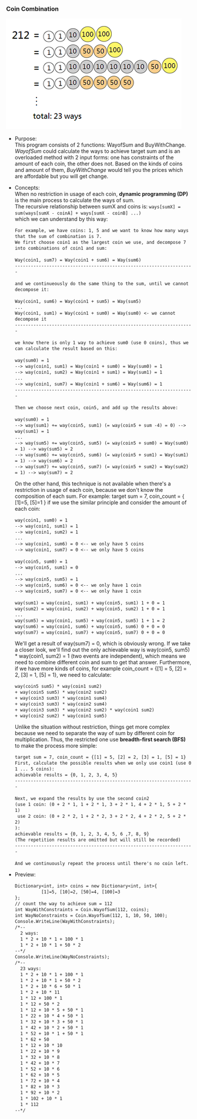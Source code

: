 ### Coin Combination

![demo coin combination](https://github.com/Elie-Yen/demo_project/blob/master/Math/coin_combination/demo_coin_combination.png?raw=true)
  
 * Purpose:   
  This program consists of 2 functions: WayofSum and BuyWithChange.
  *WayofSum* could calculate the ways to achieve target sum and is an overloaded method with 2 input forms: one has constraints of the amount of each coin, the other does not.
  Based on the kinds of coins and amount of them, *BuyWithChange* would tell you the prices which are affordable but you will get change.

 * Concepts:   
  When no restriction in usage of each coin, **dynamic programming (DP)** is the main process to calculate the ways of sum.   
  The recursive relationship between sumX and coins is: ```ways[sumX] = sum(ways[sumX - coinA] + ways[sumX - coinB] ...)```   
  which we can understand by this way:   
    ```
    For example, we have coins: 1, 5 and we want to know how many ways that the sum of combination is 7.
    We first choose coin1 as the largest coin we use, and decompose 7 into combinations of coin1 and sum:
    
    Way(coin1, sum7) = Way(coin1 + sum6) = Way(sum6)
    --------------------------------------------------------------------
    
    and we continueously do the same thing to the sum, until we cannot decompose it:

    Way(coin1, sum6) = Way(coin1 + sum5) = Way(sum5)
    ...
    Way(coin1, sum1) = Way(coin1 + sum0) = Way(sum0) <- we cannot decompose it
    --------------------------------------------------------------------
    
    we know there is only 1 way to achieve sum0 (use 0 coins), thus we can calculate the result based on this:
    
    way(sum0) = 1
    --> way(coin1, sum1) = Way(coin1 + sum0) = Way(sum0) = 1
    --> way(coin1, sum2) = Way(coin1 + sum1) = Way(sum1) = 1
    ...
    --> way(coin1, sum7) = Way(coin1 + sum6) = Way(sum6) = 1
    --------------------------------------------------------------------
    
    Then we choose next coin, coin5, and add up the results above:
    
    way(sum0) = 1 
    --> way(sum1) += way(coin5, sum1) (= way(coin5 + sum -4) = 0) --> way(sum1) = 1
    ...
    --> way(sum5) += way(coin5, sum5) (= way(coin5 + sum0) = Way(sum0) = 1) --> way(sum5) = 2
    --> way(sum6) += way(coin5, sum6) (= way(coin5 + sum1) = Way(sum1) = 1) --> way(sum6) = 2
    --> way(sum7) += way(coin5, sum7) (= way(coin5 + sum2) = Way(sum2) = 1) --> way(sum7) = 2
    ```
    On the other hand, this technique is not available when there's a restriction in usage of each coin,
    because we don't know the composition of each sum.
    For example: target sum = 7,  coin_count = { [1]=5, [5]=1 }
    if we use the similar principle and consider the amount of each coin:
      ```
      way(coin1, sum0) = 1
      --> way(coin1, sum1) = 1
      --> way(coin1, sum2) = 1
      ...
      --> way(coin1, sum6) = 0 <-- we only have 5 coins
      --> way(coin1, sum7) = 0 <-- we only have 5 coins

      way(coin5, sum0) = 1
      --> way(coin5, sum1) = 0
      ...
      --> way(coin5, sum5) = 1
      --> way(coin5, sum6) = 0 <-- we only have 1 coin
      --> way(coin5, sum7) = 0 <-- we only have 1 coin

      way(sum1) = way(coin1, sum1) + way(coin5, sum1) 1 + 0 = 1
      way(sum2) = way(coin1, sum2) + way(coin5, sum2) 1 + 0 = 1
      ...
      way(sum5) = way(coin1, sum5) + way(coin5, sum5) 1 + 1 = 2
      way(sum6) = way(coin1, sum6) + way(coin5, sum6) 0 + 0 = 0
      way(sum7) = way(coin1, sum7) + way(coin5, sum7) 0 + 0 = 0

      ```
    We'll get a result of way(sum7) = 0, which is obviously wrong.
    If we take a closer look, we'll find out the only achievable way is way(coin5, sum5) * way(coin1, sum2) = 1 (two events are independent),
    which means we need to combine different coin and sum to get that answer.
    Furthermore, if we have more kinds of coins, for example  coin_count = {[1] = 5, [2] = 2, [3] = 1, [5] = 1}, we need to calculate:

      ```
      way(coin5 sum5) * way(coin1 sum2)
      + way(coin5 sum5) * way(coin2 sum2)
      + way(coin3 sum3) * way(coin1 sum4)
      + way(coin3 sum3) * way(coin2 sum4)
      + way(coin3 sum3) * way(coin2 sum2) * way(coin1 sum2)
      + way(coin2 sum2) * way(coin1 sum5)
      ```
    Unlike the situation without restriction, things get more complex because we need to separate the way of sum by different coin for multiplication.
    Thus, the restricted one use **breadth-first search (BFS)** to make the process more simple:
      ```
      target sum = 7, coin_count = {[1] = 5, [2] = 2, [3] = 1, [5] = 1}
      First, calculate the possible results when we only use coin1 (use 0  1 ... 5 coins):
      achievable results = {0, 1, 2, 3, 4, 5} 
      --------------------------------------------------------------------
      
      Next, we expand the results by use the second coin2
      (use 1 coin: (0 + 2 * 1, 1 + 2 * 1, 3 + 2 * 1, 4 + 2 * 1, 5 + 2 * 1)
       use 2 coin: (0 + 2 * 2, 1 + 2 * 2, 3 + 2 * 2, 4 + 2 * 2, 5 + 2 * 2)
      ):
      achievable results = {0, 1, 2, 3, 4, 5, 6 ,7, 8, 9} 
      (The repetition results are omitted but will still be recorded)
      --------------------------------------------------------------------
      
      And we continuously repeat the process until there's no coin left.
      ```

* Preview:
  ```
  Dictionary<int, int> coins = new Dictionary<int, int>{
            [1]=5, [10]=2, [50]=4, [100]=3
  };
  // count the way to achieve sum = 112
  int WayWithConstraints = Coin.WayofSum(112, coins);
  int WayNoConstraints = Coin.WayofSum(112, 1, 10, 50, 100);
  Console.WriteLine(WayWithConstraints);
  /*--
    2 ways:
    1 * 2 + 10 * 1 + 100 * 1
    1 * 2 + 10 * 1 + 50 * 2
  --*/
  Console.WriteLine(WayNoConstraints);
  /*--
    23 ways:
    1 * 2 + 10 * 1 + 100 * 1
    1 * 2 + 10 * 1 + 50 * 2
    1 * 2 + 10 * 6 + 50 * 1
    1 * 2 + 10 * 11
    1 * 12 + 100 * 1
    1 * 12 + 50 * 2
    1 * 12 + 10 * 5 + 50 * 1
    1 * 22 + 10 * 4 + 50 * 1
    1 * 32 + 10 * 3 + 50 * 1
    1 * 42 + 10 * 2 + 50 * 1
    1 * 52 + 10 * 1 + 50 * 1
    1 * 62 + 50
    1 * 12 + 10 * 10
    1 * 22 + 10 * 9
    1 * 32 + 10 * 8
    1 * 42 + 10 * 7
    1 * 52 + 10 * 6
    1 * 62 + 10 * 5
    1 * 72 + 10 * 4
    1 * 82 + 10 * 3
    1 * 92 + 10 * 2
    1 * 102 + 10 * 1
    1 * 112
  --*/
  ```
